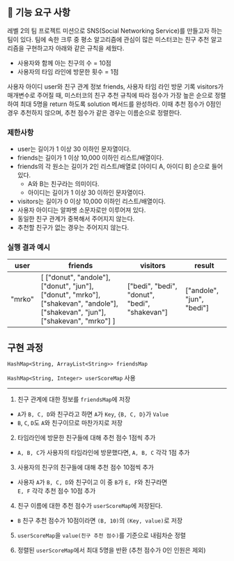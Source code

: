 ## 🚀 기능 요구 사항

레벨 2의 팀 프로젝트 미션으로 SNS(Social Networking Service)를 만들고자 하는 팀이 있다. 팀에 속한 크루 중 평소 알고리즘에 관심이 많은 미스터코는 친구 추천 알고리즘을 구현하고자 아래와 같은 규칙을 세웠다.

- 사용자와 함께 아는 친구의 수 = 10점 
- 사용자의 타임 라인에 방문한 횟수 = 1점

사용자 아이디 user와 친구 관계 정보 friends, 사용자 타임 라인 방문 기록 visitors가 매개변수로 주어질 때, 미스터코의 친구 추천 규칙에 따라 점수가 가장 높은 순으로 정렬하여 최대 5명을 return 하도록 solution 메서드를 완성하라. 이때 추천 점수가 0점인 경우 추천하지 않으며, 추천 점수가 같은 경우는 이름순으로 정렬한다.

### 제한사항

- user는 길이가 1 이상 30 이하인 문자열이다.
- friends는 길이가 1 이상 10,000 이하인 리스트/배열이다.
- friends의 각 원소는 길이가 2인 리스트/배열로 [아이디 A, 아이디 B] 순으로 들어있다.
  - A와 B는 친구라는 의미이다.
  - 아이디는 길이가 1 이상 30 이하인 문자열이다.
- visitors는 길이가 0 이상 10,000 이하인 리스트/배열이다.
- 사용자 아이디는 알파벳 소문자로만 이루어져 있다.
- 동일한 친구 관계가 중복해서 주어지지 않는다.
- 추천할 친구가 없는 경우는 주어지지 않는다.

### 실행 결과 예시

| user | friends | visitors | result |
| --- | --- | --- | --- |
| "mrko" | [ ["donut", "andole"], ["donut", "jun"], ["donut", "mrko"], ["shakevan", "andole"], ["shakevan", "jun"], ["shakevan", "mrko"] ] | ["bedi", "bedi", "donut", "bedi", "shakevan"] | ["andole", "jun", "bedi"] |

## 구현 과정

`HashMap<String, ArrayList<String>> friendsMap`

`HashMap<String, Integer> userScoreMap` 사용

---

1. 친구 관계에 대한 정보를 `friendsMap`에 저장

  - `A`가 `B, C, D`와 친구라고 하면 `A`가 `Key`, `{B, C, D}`가 `Value`
  - `B`, `C`, `D`도 `A`와 친구이므로 마찬가지로 저장


2. 타임라인에 방문한 친구들에 대해 추천 점수 1점씩 추가

  - `A, B, C`가 사용자의 타임라인에 방문했다면, `A, B, C` 각각 1점 추가


3. 사용자의 친구의 친구들에 대해 추천 점수 10점씩 추가

  - 사용자 `A`가 `B, C, D`와 친구이고 이 중 `B`가 `E, F`와 친구라면
    <br>`E, F` 각각 추천 점수 10점 추가


4. 친구 이름에 대한 추천 점수가 `userScoreMap`에 저장된다.
  - `B` 친구 추천 점수가 10점이라면 `(B, 10)`의 `(Key, value)`로 저장


5. `userScoreMap`을 `value(친구 추천 점수)`를 기준으로 내림차순 정렬


6. 정렬된 `userScoreMap`에서 최대 5명을 반환 (추천 점수가 0인 인원은 제외)
